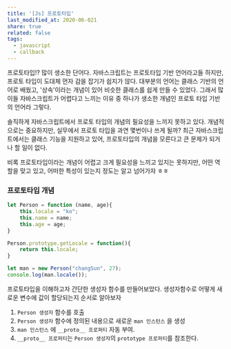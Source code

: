 ```yaml
---
title: '[Js] 프로토타입'
last_modified_at: 2020-06-021
share: true
related: false
tags:
  - javascript
  - callback
---
```


프로토타입!? 많이 생소한 단어다. 자바스크립트는 프로토타입 기반 언어라고들 하지만, 프로토 타입이 도대체 먼자 감을 잡기가 쉽지가 않다.
대부분의 언어는 클래스 기반의 언어로 배웠고, '상속'이라는 개념이 있어 비슷한 클래스를 쉽게 만들 수 있었다. 
그래서 많이들 자바스크립트가 어렵다고 느끼는 이유 중 하나가 생소한 개념인 프로토 타입 기반의 언어라 그렇다. 

솔직하게 자바스크립트에서 프로토 타입의 개념의 필요성을 느끼지 못하고 있다.
개념적으로는 중요하지만, 실무에서 프로토 타입을 과연 몇번이나 쓰게 될까? 
최근 자바스크립트에서는 클래스 기능을 지원하고 있어, 프로토타입의 개념을 모른다고 큰 문제가 되거나 할 일이 없다.

비록 프로토타입이라는 개념이 어렵고 크게 필요성을 느끼고 있지는 못하지만, 
어떤 역할을 맞고 있고, 어떠한 특성이 있는지 정도는 알고 넘어가자 ㅎㅎ 

### 프로토타입 개념

```js
let Person = function (name, age){
    this.locale = "ko";
    this.name = name;
    this.age = age;
}

Person.prototype.getLocale = function(){
    return this.locale;
}

let man = new Person("changSun", 27);
console.log(man.locale());

```

프로토타입을 이해하고자 간단한 생성자 함수를 만들어보았다. 
생성자함수로 어떻게 새로운 변수에 값이 할당되는지 순서로 알아보자

1. `Person 생성자` 함수를 호출 
2. `Person 생성자` 함수에 정의된 내용으로 새로운 `man 인스턴스` 을 생성
3. `man 인스턴스` 에 `__proto__ 프로퍼티` 자동 부여.
4.  `__proto__ 프로퍼티`는 `Person 생성자`의 `prototype 프로퍼티`를 참조한다.


